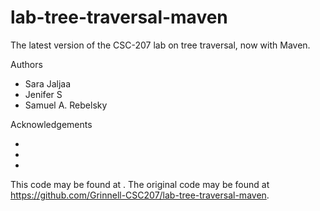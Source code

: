 # lab-tree-traversal-maven

The latest version of the CSC-207 lab on tree traversal, now with Maven.

Authors

* Sara Jaljaa
* Jenifer S
* Samuel A. Rebelsky

Acknowledgements

*
*
*

This code may be found at <URL>. The original code may be found at <https://github.com/Grinnell-CSC207/lab-tree-traversal-maven>.
